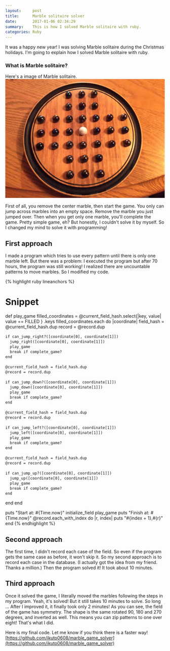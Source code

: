 ```yaml
---
layout:     post
title:      Marble solitaire solver
date:       2017-01-06 02:34:29
summary:    This is how I solved Marble solitaire with ruby.
categories: Ruby
---
```


It was a happy new year! I was solving Marble solitaire during the Christmas holidays. I'm going to explain how I solved Marble solitaire with ruby.


### What is Marble solitaire?

Here's a image of Marble solitaire.
![marble](https://github.com/ikuto0608/marble_game_solver/blob/master/images/sample1.jpg?raw=true)

First of all, you remove the center marble, then start the game.
You only can jump across marbles into an empty space.
Remove the marble you just jumped over.
Then when you get only one marble, you'll complete the game.
Pretty simple game, eh? But honestly, I couldn't solve it by myself. So I changed my mind to solve it with programming!


## First approach

I made a program which tries to use every pattern until there is only one marble left.
But there was a problem: I executed the program but after 70 hours, the program was still working! I realized there are uncountable patterns to move marbles. So I modified my code.

{% highlight ruby lineanchors %}
# Snippet
def play_game
  filled_coordinates = @current_field_hash.select{|key, value| value == FILLED }
                                          .keys
  filled_coordinates.each do |coordinate|
    field_hash = @current_field_hash.dup
    record = @record.dup

    if can_jump_right?([coordinate[0], coordinate[1]])
      jump_right([coordinate[0], coordinate[1]])
      play_game
      break if complete_game?
    end

    @current_field_hash = field_hash.dup
    @record = record.dup

    if can_jump_down?([coordinate[0], coordinate[1]])
      jump_down([coordinate[0], coordinate[1]])
      play_game
      break if complete_game?
    end

    @current_field_hash = field_hash.dup
    @record = record.dup

    if can_jump_left?([coordinate[0], coordinate[1]])
      jump_left([coordinate[0], coordinate[1]])
      play_game
      break if complete_game?
    end

    @current_field_hash = field_hash.dup
    @record = record.dup

    if can_jump_up?([coordinate[0], coordinate[1]])
      jump_up([coordinate[0], coordinate[1]])
      play_game
      break if complete_game?
    end

  end
end


puts "Start at: #{Time.now}"
initialize_field
play_game
puts "Finish at: #{Time.now}"
@record.each_with_index do |r, index|
  puts "#{index + 1},#{r}"
end
{% endhighlight %}

## Second approach

The first time, I didn't record each case of the field. So even if the program gets the same case as before, it won't skip it. So my second approach is to record each case in the database. (I actually got the idea from my friend. Thanks a million.)
Then the program solved it! It took about 10 minutes.

## Third approach

Once it solved the game, I literally moved the marbles following the steps in my program. Yeah, it's solved!
But it still takes 10 minutes to solve. So long ...
After I improved it, it finally took only 2 minutes!
As you can see, the field of the game has symmetry. The shape is the same rotated 90, 180 and 270 degrees, and inverted as well.
This means you can zip patterns to one over eight! That's what I did.

Here is my final code. Let me know if you think there is a faster way!
[https://github.com/ikuto0608/marble_game_solver](https://github.com/ikuto0608/marble_game_solver)
